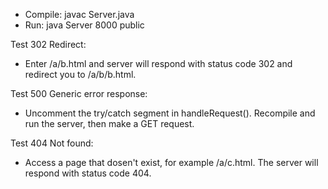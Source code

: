 
- Compile: javac Server.java
- Run: java Server 8000 public

Test 302 Redirect:
- Enter /a/b.html and server will respond with status code 302 and redirect you to /a/b/b.html.

Test 500 Generic error response:
- Uncomment the try/catch segment in handleRequest(). Recompile and run the server, then make a GET request. 

Test 404 Not found:
- Access a page that dosen't exist, for example /a/c.html. The server will respond with status code 404.
